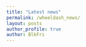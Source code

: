 ```yaml
---
title: "Latest news"
permalink: /wheeldash_news/
layout: posts
author_profile: true
author: BlkFri
---
```

